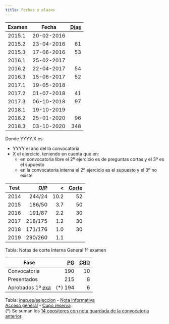 ```yaml
---
title: Fechas y plazas
---
```


| Examen | Fecha | <abbr title="Días transcurridos desde el anterior examen">Días</abbr> |
|-|-|-:|
| 2015.1 | 20-02-2016 |     |
| 2015.2 | 23-04-2016 |  61 |
| 2015.3 | 17-06-2016 |  53 |
| 2016.1 | 25-02-2017 |     |
| 2016.2 | 22-04-2017 |  54 |
| 2016.3 | 15-06-2017 |  52 |
| 2017.1 | 19-05-2018 |     |
| 2017.2 | 01-07-2018 |  41 |
| 2017.3 | 06-10-2018 |  97 |
| 2018.1 | 19-10-2019 |     |
| 2018.2 | 25-01-2020 |  96 |
| 2018.3 | 03-10-2020 | 348 |

Donde YYYY.X es:

* YYYY el año del la convocatoria
* X el ejercicio, teniendo en cuenta que en:
    * en convocatoria libre el 2º ejercicio es de preguntas cortas y el 3º es el supuesto
    * en la convocatoria interna el 2º ejercicio es el supuesto y el 3º no existe

| Test | <abbr title="Opositores/P, siendo P el número de notas contabilizadas según los criterios de selección">O/P</abbr> | < | <abbr title="Nota de corte">Corte</abbr> |
|-|-:|-:|-:|
| 2014 |  244/24 | 10.2 | 52 |
| 2015 |  186/50 |  3.7 | 50 |
| 2016 |  191/87 |  2.2 | 30 |
| 2017 | 218/175 |  1.2 | 30 |
| 2018 | 171/176 |  1.0 | 30 |
| 2019 | 290/260 |  1.1 |    |

Tabla: Notas de corte Interna General 1º examen

| Fase         | <abbr title="Plazas generales">PG</abbr> | <abbr title="Cupo reserva personas con discapacidad">CRD</abbr> |
|--------------|-------:|---:|
| Convocatoria |    190 | 10 |
| Presentados  |    215 |  8 |
| Aprobados 1º <abbr title="Examen">exa</abbr> |(*) 194 |  6 |

Tabla: [inap.es/seleccion](https://www.inap.es/seleccion) - [Nota informativa](https://www.inap.es/documents/10136/1712229/Nota+CPS+opositores+diciembre+datos+y+fechas.pdf/4f5bc213-6257-6140-40ed-ae5653abfc4e)<br/>[Acceso general](https://sede.inap.gob.es/documents/59312/1925742/1-GSI-PI-DM-SUP_PG_154AB89SD658.pdf/f3815824-6242-e6fa-188f-d6e44a548823) - [Cupo reserva](https://sede.inap.gob.es/documents/59312/1925742/1-GSI-PI-DM-SUP_CRD_154AB89SD658.pdf/2950488d-93a7-43f7-29e2-a4345b08743b).<br/>(*) Se suman los [14 opositores con nota guardada de la convocatoria anterior](https://sede.inap.gob.es/documents/59312/1925742/ExentosGSI-P_154AB89SD658.pdf/7f732e10-df2d-5fab-c830-962129b5df9d).
